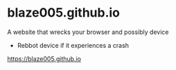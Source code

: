 # blaze005.github.io

A website that wrecks your browser and possibly device 
- Rebbot device if it experiences a crash


https://blaze005.github.io
